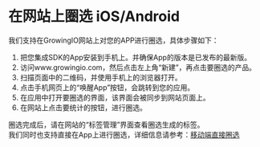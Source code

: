 # 在网站上圈选 iOS/Android

 
我们支持在GrowingIO网站上对您的APP进行圈选，具体步骤如下：

1. 把您集成SDK的App安装到手机上。并确保App的版本是已发布的最新版。 
2. 访问www.growingio.com，然后点击左上角“新建”，再点击要圈选的产品。  
3. 扫描页面中的二维码，并使用手机上的浏览器打开。
5. 点击手机网页上的“唤醒App”按钮，会跳转到您的应用。  
6. 在应用中打开要圈选的界面，该界面会被同步到网站页面上。  
7. 在网站上点击要统计的按钮，进行圈选。

圈选完成后，请在网站的“标签管理”界面查看圈选生成的标签。  
我们同时也支持直接在App上进行圈选，详细信息请参考：[移动端直接圈选](https://docs.growingio.com/Features/circle/appcirclingapp_new.html)